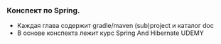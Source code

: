 ### Конспект по Spring.
* Каждая глава содержит gradle/maven (sub)project и каталог doc
* В основе конспекта лежит курс Spring And Hibernate UDEMY
